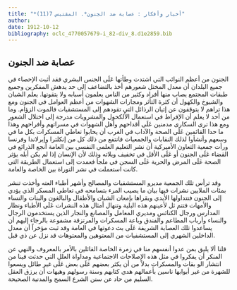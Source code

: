 ```yaml
---
title: "*أخبار وأفكار : عصابة ضد الجنون*. المقتبس 7(11)"
author: 
date: 1912-10-12
bibliography: oclc_4770057679-i_82-div_8.d1e2859.bib
---
```




##  عصابة ضد الجنون 


 الجنون من أعظم النوائب التي اشتدت وطأتها عَلَى الجنس البشري فقد أثبت الإحصاء في جميع البلدان أن معدل المختل شعورهم أخذ بالتضاعف إلى حد يدهش المفكرين وجميع طبقات المجتمع يصاب منها أفراد وكثير من الناس يعلمون أسبابه ولا يتقونها. يعلم الشبان والشيوخ والكهول أن كثرة التأثر ومجارات الشهوات من أعظم العوامل في الجنون ومع هذا تراهم لا يتوقفون عن إتيان الرذائل التي تقودهم إلى المستشفيات فالموت الزؤام. وما من  أحد  لا يعلم أن الإفراط في استعمال الألكحول والمشروبات مدرجة إلى اختلال الشعور   ومع هذا ترى السكارى مدمنين عَلَى أقداحهم وأهل الشهوات في مسراتهم وأفراحهم وهذا ما حدا القائمين عَلَى الصحة والآداب في الغرب أن يحابوا تعاطي المسكرات بكل ما في وسعهم وأنشأوا لذلك النقابات والجمعيات فانتفع من ذلك كل من إنكلترا وإيرلاندا وفرنسا ورأت جمعية التعاون الأميركية أن نشر التعليم العلمي النفسي بين العامة أنجع الذرائع في القضاء عَلَى الجنون أو عَلَى الأقل في تخفيف ويلاته وذلك لأن الإنسان إذا لم يكن أبله يؤثر الصحة عَلَى المرض والحرية عَلَى السجن في ملجأ فعمدت إلى استعمال الطريقة التي كانت استعملت في نشر التوراة بين الخاصة والعامة. 

 وقد ترأس تلك الجمعية مديرو المستشفيات والمصالح وأشهر أطباء العته وأخذت تنشر بمئات الملايين نشرات فيها بيان ما يصيب المرء بتسامحه في تعاطي المسكر الذي يؤدي إلى الجنون فتتداولها الأيدي ويقراها بإمعان الشبان والأطفال والبالغون والبنات والنساء والأمهات فتتم ثل لأعينهم هذه البلية وتنهال أمثال هذه النشرات عَلَى الأطباء ونظار المدارس ورجال الكنائس ومديري المعامل والمصانع والنجار الذين يستخدمون الرجال والنساء وأرباب المطاعم والفندق وباعة المسكرات والمرتزقة مشفوعة بالرجاء إليهم أن يساعدوا تلك العصابة الشريفة عَلَى بث دعوتها في العامة وقد ثبت مؤخراً أن معدل الداخلين الشهري إلى المستشفيات من المعتوهين والمعتوهات قد نزل عن ذي قبل. 

 قلنا ألا يليق بمن عدوا أنفسهم منا في زمرة الخاصة القائلين بالأمر بالمعروف والنهي عن المنكر أن يفكروا في مثل هذه الإصلاحات الاجتماعية ومداواة العلل التي حدثت فينا من انتشار الو بقات والمسكرات بدلاً من أن يكثر بعضهم عَلَى بعض عَلَى غير طائل ويسعوا للشهرة من غير أبوابها ناسين بأعمالهم هدي كتابهم وسنة رسولهم وهيهات أن يرزق العقل السليم من حاد عن سنن الشرع السمح والمدنية الصحيحة. 
